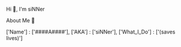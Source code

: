 Hi 👋, I'm siNNer

About Me 🙂

['Name']            : ['####A####'],
['AKA']             : ['siNNer'],
['What_I_Do']       : ['(saves lives)']

<!---
IamsiNNer/IamsiNNer is a ✨ special ✨ repository because its `README.md` (this file) appears on your GitHub profile.
You can click the Preview link to take a look at your changes.
--->
